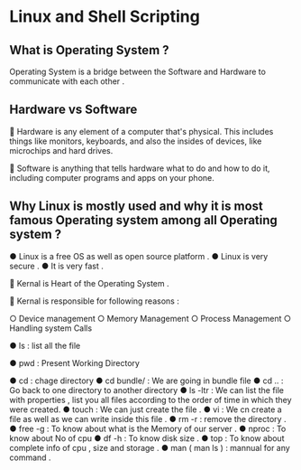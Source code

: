 
# Linux and Shell Scripting

## What is Operating System ?

Operating System is a bridge between the Software and Hardware to communicate with each other . 

## Hardware vs Software

📌 Hardware is any element of a computer that's physical. This includes things like monitors, keyboards, and also the insides of devices, like microchips and hard drives. 

📌 Software is anything that tells hardware what to do and how to do it, including computer programs and apps on your phone.

## Why Linux is mostly used and why it is most famous Operating system among all Operating system ?

● Linux is a free OS as well as open source platform .
● Linux is very secure .
● It is very fast .

📕 Kernal is Heart of the Operating System .

🔖 Kernal is responsible for following reasons :

○ Device management 
○ Memory Management 
○ Process Management 
○ Handling system Calls

● ls : list all the file

● pwd : Present Working Directory

● cd : chage directory
● cd bundle/ : We are going in bundle file
● cd .. : Go back to one directory to another directory
● ls -ltr : We can list the file with properties , list you all files according to the order of time in which they were created.
● touch : We can just create the file .
● vi : We cn create a file as well as we can write inside this file .
● rm -r : remove the directory .
● free -g : To know about what is the Memory of our server .
● nproc : To know about No of cpu 
● df -h : To know disk size .
● top : To know about complete info of cpu , size and storage .
● man ( man ls ) : mannual for any command .

